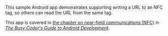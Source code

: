 This sample Android app demonstrates
supporting writing a URL to an NFC tag, so others can read the URL from the same tag.

This app is covered in 
[the chapter on near-field communications (NFC)](https://commonsware.com/Android/previews/nfc)
in [*The Busy Coder's Guide to Android Development*](https://commonsware.com/Android/).

